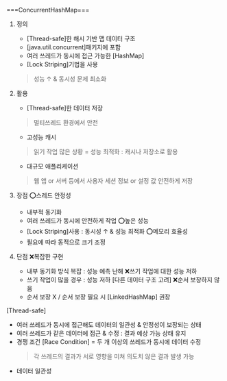 ===ConcurrentHashMap===
1. 정의
    - [Thread-safe]한 해시 기반 맵 데이터 구조
    - [java.util.concurrent]패키지에 포함
    - 여러 쓰레드가 동시에 접근 가능한 [HashMap]
    - [Lock Striping]기법을 사용
    > 성능 ↑ & 동시성 문제 최소화

2. 활용
    - [Thread-safe]한 데이터 저장
    > 멀티쓰레드 환경에서 안전
    - 고성능 캐시
    > 읽기 작업 많은 상황 = 성능 최적화 : 캐시나 저장소로 활용
    - 대규모 애플리케이션
    > 웹 앱 or 서버 등에서 사용자 세션 정보 or 설정 값 안전하게 저장

3. 장점
   ⭕스레드 안정성
    - 내부적 동기화
    - 여러 쓰레드가 동시에 안전하게 작업
   ⭕높은 성능
    - [Lock Striping]사용 : 동시성 ↑ & 성능 최적화
   ⭕메모리 효율성
    - 필요에 따라 동적으로 크기 조정

4. 단점
   ❌복잡한 구현
    - 내부 동기화 방식 복잡 : 성능 예측 난해
   ❌쓰기 작업에 대한 성능 저하
    - 쓰기 작업이 많을 경우 : 성능 저하 [다른 데이터 구조 고려]
   ❌순서 보장하지 않음
    - 순서 보장 X / 순서 보장 필요 시 [LinkedHashMap] 권장

[Thread-safe]
 - 여러 쓰레드가 동시에 접근해도 데이터의 일관성 & 안정성이 보장되는 상태
 - 여러 쓰레드가 같은 데이터에 접근 & 수정 : 결과 예상 가능 상태 유지
 - 경쟁 조건 [Race Condition]
    = 두 개 이상의 쓰레드가 동시에 데이터 수정
    > 각 쓰레드의 결과가 서로 영향을 미쳐 의도치 않은 결과 발생 가능
 - 데이터 일관성